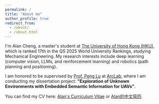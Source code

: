 ```yaml
---
permalink: /
title: "About me"
author_profile: true
redirect_from: 
  - /about/
  - /about.html
---
```

I'm Alan Cheng, a master's student at [The University of Hong Kong (HKU)](https://www.hku.hk/), which is ranked 17th in the ​QS 2025 World University Rankings, studying ​Mechanical Engineering. My research interests include deep learning (computer vision, LLMs, and reinforcement learning) and robotics (path planning and positioning).

I am honored to be supervised by [Prof. Peng Lu](https://repository.hku.hk/cris/rp/rp02743) at [ArcLab](https://arclab.hku.hk/), where I am conducting my dissertation project: ​**"Exploration of Unknown Environments with Embedded Semantic Information for UAVs"**.

You can find my CV here:  [Alan's Curriculum Vitae](../assets/CV.pdf) or [Alan的中文简历](../assets/CV_CN.pdf).
